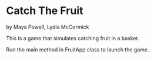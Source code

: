 
# Catch The Fruit

by Maya Powell, Lydia McCormick

This is a game that simulates catching fruit in a basket.

Run the main method in FruitApp class to launch the game.
